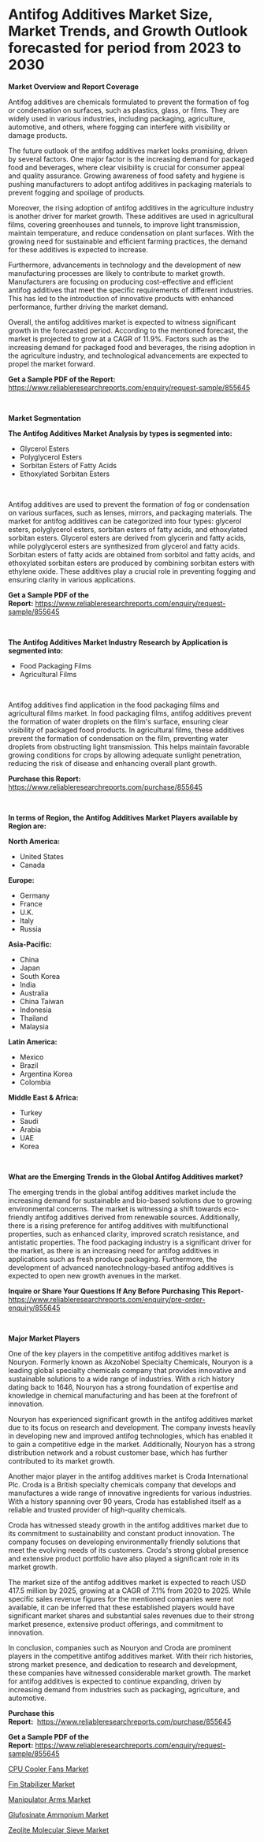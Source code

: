 <p><h1>Antifog Additives Market Size, Market Trends, and Growth Outlook forecasted for period from 2023 to 2030</h1></p><p><strong>Market Overview and Report Coverage</strong></p>
<p><p>Antifog additives are chemicals formulated to prevent the formation of fog or condensation on surfaces, such as plastics, glass, or films. They are widely used in various industries, including packaging, agriculture, automotive, and others, where fogging can interfere with visibility or damage products.</p><p>The future outlook of the antifog additives market looks promising, driven by several factors. One major factor is the increasing demand for packaged food and beverages, where clear visibility is crucial for consumer appeal and quality assurance. Growing awareness of food safety and hygiene is pushing manufacturers to adopt antifog additives in packaging materials to prevent fogging and spoilage of products.</p><p>Moreover, the rising adoption of antifog additives in the agriculture industry is another driver for market growth. These additives are used in agricultural films, covering greenhouses and tunnels, to improve light transmission, maintain temperature, and reduce condensation on plant surfaces. With the growing need for sustainable and efficient farming practices, the demand for these additives is expected to increase.</p><p>Furthermore, advancements in technology and the development of new manufacturing processes are likely to contribute to market growth. Manufacturers are focusing on producing cost-effective and efficient antifog additives that meet the specific requirements of different industries. This has led to the introduction of innovative products with enhanced performance, further driving the market demand.</p><p>Overall, the antifog additives market is expected to witness significant growth in the forecasted period. According to the mentioned forecast, the market is projected to grow at a CAGR of 11.9%. Factors such as the increasing demand for packaged food and beverages, the rising adoption in the agriculture industry, and technological advancements are expected to propel the market forward.</p></p>
<p><strong>Get a Sample PDF of the Report:</strong> <a href="https://www.reliableresearchreports.com/enquiry/request-sample/855645">https://www.reliableresearchreports.com/enquiry/request-sample/855645</a></p>
<p>&nbsp;</p>
<p><strong>Market Segmentation</strong></p>
<p><strong>The Antifog Additives Market Analysis by types is segmented into:</strong></p>
<p><ul><li>Glycerol Esters</li><li>Polyglycerol Esters</li><li>Sorbitan Esters of Fatty Acids</li><li>Ethoxylated Sorbitan Esters</li></ul></p>
<p>&nbsp;</p>
<p><p>Antifog additives are used to prevent the formation of fog or condensation on various surfaces, such as lenses, mirrors, and packaging materials. The market for antifog additives can be categorized into four types: glycerol esters, polyglycerol esters, sorbitan esters of fatty acids, and ethoxylated sorbitan esters. Glycerol esters are derived from glycerin and fatty acids, while polyglycerol esters are synthesized from glycerol and fatty acids. Sorbitan esters of fatty acids are obtained from sorbitol and fatty acids, and ethoxylated sorbitan esters are produced by combining sorbitan esters with ethylene oxide. These additives play a crucial role in preventing fogging and ensuring clarity in various applications.</p></p>
<p><strong>Get a Sample PDF of the Report:</strong>&nbsp;<a href="https://www.reliableresearchreports.com/enquiry/request-sample/855645">https://www.reliableresearchreports.com/enquiry/request-sample/855645</a></p>
<p>&nbsp;</p>
<p><strong>The Antifog Additives Market Industry Research by Application is segmented into:</strong></p>
<p><ul><li>Food Packaging Films</li><li>Agricultural Films</li></ul></p>
<p>&nbsp;</p>
<p><p>Antifog additives find application in the food packaging films and agricultural films market. In food packaging films, antifog additives prevent the formation of water droplets on the film's surface, ensuring clear visibility of packaged food products. In agricultural films, these additives prevent the formation of condensation on the film, preventing water droplets from obstructing light transmission. This helps maintain favorable growing conditions for crops by allowing adequate sunlight penetration, reducing the risk of disease and enhancing overall plant growth.</p></p>
<p><strong>Purchase this Report:</strong>&nbsp; <a href="https://www.reliableresearchreports.com/purchase/855645">https://www.reliableresearchreports.com/purchase/855645</a></p>
<p>&nbsp;</p>
<p><strong>In terms of Region, the Antifog Additives Market Players available by Region are:</strong></p>
<p>
    <p> <strong> North America: </strong>
        <ul>
            <li>United States</li>
            <li>Canada</li>
        </ul>
        </p> 
    <p> <strong> Europe: </strong>
        <ul>
            <li>Germany</li>
            <li>France</li>
            <li>U.K.</li>
            <li>Italy</li>
            <li>Russia</li>
        </ul>
        </p> 
    <p> <strong> Asia-Pacific: </strong>
        <ul>
            <li>China</li>
            <li>Japan</li>
            <li>South Korea</li>
            <li>India</li>
            <li>Australia</li>
            <li>China Taiwan</li>
            <li>Indonesia</li>
            <li>Thailand</li>
            <li>Malaysia</li>
        </ul>
        </p> 
    <p> <strong> Latin America: </strong>
        <ul>
            <li>Mexico</li>
            <li>Brazil</li>
            <li>Argentina Korea</li>
            <li>Colombia</li>
        </ul>
        </p> 
    <p> <strong> Middle East & Africa: </strong>
        <ul>
            <li>Turkey</li>
            <li>Saudi</li>
            <li>Arabia</li>
            <li>UAE</li>
            <li>Korea</li>
        </ul>
    </p>
    </p>
<p>&nbsp;</p>
<p><strong>What are the Emerging Trends in the Global Antifog Additives market?</strong></p>
<p><p>The emerging trends in the global antifog additives market include the increasing demand for sustainable and bio-based solutions due to growing environmental concerns. The market is witnessing a shift towards eco-friendly antifog additives derived from renewable sources. Additionally, there is a rising preference for antifog additives with multifunctional properties, such as enhanced clarity, improved scratch resistance, and antistatic properties. The food packaging industry is a significant driver for the market, as there is an increasing need for antifog additives in applications such as fresh produce packaging. Furthermore, the development of advanced nanotechnology-based antifog additives is expected to open new growth avenues in the market.</p></p>
<p><strong>Inquire or Share Your Questions If Any Before Purchasing This Report</strong>- <a href="https://www.reliableresearchreports.com/enquiry/pre-order-enquiry/855645">https://www.reliableresearchreports.com/enquiry/pre-order-enquiry/855645</a></p>
<p>&nbsp;</p>
<p><strong>Major Market Players</strong></p>
<p><p>One of the key players in the competitive antifog additives market is Nouryon. Formerly known as AkzoNobel Specialty Chemicals, Nouryon is a leading global specialty chemicals company that provides innovative and sustainable solutions to a wide range of industries. With a rich history dating back to 1646, Nouryon has a strong foundation of expertise and knowledge in chemical manufacturing and has been at the forefront of innovation. </p><p>Nouryon has experienced significant growth in the antifog additives market due to its focus on research and development. The company invests heavily in developing new and improved antifog technologies, which has enabled it to gain a competitive edge in the market. Additionally, Nouryon has a strong distribution network and a robust customer base, which has further contributed to its market growth.</p><p>Another major player in the antifog additives market is Croda International Plc. Croda is a British specialty chemicals company that develops and manufactures a wide range of innovative ingredients for various industries. With a history spanning over 90 years, Croda has established itself as a reliable and trusted provider of high-quality chemicals.</p><p>Croda has witnessed steady growth in the antifog additives market due to its commitment to sustainability and constant product innovation. The company focuses on developing environmentally friendly solutions that meet the evolving needs of its customers. Croda's strong global presence and extensive product portfolio have also played a significant role in its market growth.</p><p>The market size of the antifog additives market is expected to reach USD 417.5 million by 2025, growing at a CAGR of 7.1% from 2020 to 2025. While specific sales revenue figures for the mentioned companies were not available, it can be inferred that these established players would have significant market shares and substantial sales revenues due to their strong market presence, extensive product offerings, and commitment to innovation.</p><p>In conclusion, companies such as Nouryon and Croda are prominent players in the competitive antifog additives market. With their rich histories, strong market presence, and dedication to research and development, these companies have witnessed considerable market growth. The market for antifog additives is expected to continue expanding, driven by increasing demand from industries such as packaging, agriculture, and automotive.</p></p>
<p><strong>Purchase this Report:</strong>&nbsp;&nbsp;<a href="https://www.reliableresearchreports.com/purchase/855645">https://www.reliableresearchreports.com/purchase/855645</a></p>
<p></p>
<p><strong>Get a Sample PDF of the Report:</strong>&nbsp;<a href="https://www.reliableresearchreports.com/enquiry/request-sample/855645">https://www.reliableresearchreports.com/enquiry/request-sample/855645</a></p>
<p><p><a href="https://medium.com/@brendajames1938/cpu-cooler-fans-market-size-cagr-trends-2024-2030-09dae9ce9e39">CPU Cooler Fans Market</a></p><p><a href="https://medium.com/@rajuchacharp23/analyzing-fin-stabilizer-market-global-industry-perspective-and-forecast-2023-to-2030-e61d0a1f83b9">Fin Stabilizer Market</a></p><p><a href="https://medium.com/@prakrishnarp23/manipulator-arms-market-outlook-industry-overview-and-forecast-2023-to-2030-0c0a0cec7f1c">Manipulator Arms Market</a></p><p><a href="https://github.com/scarol104/Market-Research-Report-List-1/blob/main/glufosinate-ammonium-market.md">Glufosinate Ammonium Market</a></p><p><a href="https://github.com/dzharov81/Market-Research-Report-List-1/blob/main/zeolite-molecular-sieve-market.md">Zeolite Molecular Sieve Market</a></p></p>